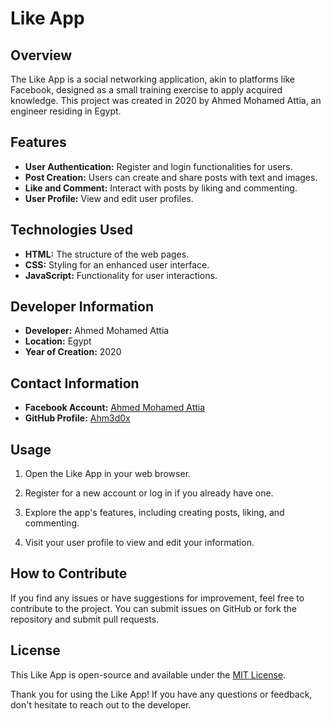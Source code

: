 # Like App

## Overview

The Like App is a social networking application, akin to platforms like Facebook, designed as a small training exercise to apply acquired knowledge. This project was created in 2020 by Ahmed Mohamed Attia, an engineer residing in Egypt.

## Features

- **User Authentication:** Register and login functionalities for users.
- **Post Creation:** Users can create and share posts with text and images.
- **Like and Comment:** Interact with posts by liking and commenting.
- **User Profile:** View and edit user profiles.

## Technologies Used

- **HTML:** The structure of the web pages.
- **CSS:** Styling for an enhanced user interface.
- **JavaScript:** Functionality for user interactions.

## Developer Information

- **Developer:** Ahmed Mohamed Attia
- **Location:** Egypt
- **Year of Creation:** 2020

## Contact Information

- **Facebook Account:** [Ahmed Mohamed Attia](https://web.facebook.com/A7m3d.Attia)
- **GitHub Profile:** [Ahm3d0x](https://github.com/Ahm3d0x)

## Usage

1. Open the Like App in your web browser.

2. Register for a new account or log in if you already have one.

3. Explore the app's features, including creating posts, liking, and commenting.

4. Visit your user profile to view and edit your information.

## How to Contribute

If you find any issues or have suggestions for improvement, feel free to contribute to the project. You can submit issues on GitHub or fork the repository and submit pull requests.

## License

This Like App is open-source and available under the [MIT License](LICENSE).

Thank you for using the Like App! If you have any questions or feedback, don't hesitate to reach out to the developer.